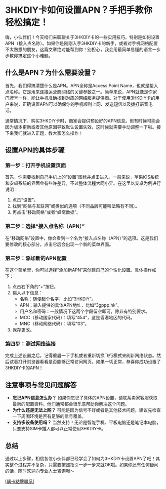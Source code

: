 # 3HKDIY卡如何设置APN？手把手教你轻松搞定！

嗨，小伙伴们！今天咱们来聊聊关于3HKDIY卡的一些实用技巧，特别是如何设置APN（接入点名称）。如果你是刚刚入手3HKDIY卡的新手，或者对手机网络配置不太熟悉的朋友，这篇文章绝对能帮到你！别担心，我会用最简单易懂的语言一步步教你搞定这个小难题。

## 什么是APN？为什么需要设置？

首先，我们得搞清楚什么是APN。APN全称是Access Point Name，也就是接入点名称。它是用来连接运营商网络的关键参数之一。简单来说，APN就像是你家门牌号一样，能让手机准确找到对应的网络服务提供商。对于使用3HKDIY卡的用户来说，正确设置APN可以确保你的手机顺利上网、发送短信以及拨打语音电话。

通常情况下，购买3HKDIY卡时，商家会提供预设好的APN信息。但有时候可能会因为版本更新或者其他原因导致默认设置失效，这时候就需要手动调整一下啦。接下来我们就进入正题，教大家怎么操作！

## 设置APN的具体步骤

### 第一步：打开手机设置页面
首先，你需要找到自己手机上的“设置”图标并点击进入。一般来说，苹果iOS系统和安卓系统的界面会有些许差异，不过整体流程大同小异。在这里以安卓为例进行说明：

1. 点击“设置”。
2. 找到“网络与互联网”或类似的选项（不同品牌可能叫法略有不同）。
3. 再点击“移动网络”或者“蜂窝数据”。

### 第二步：选择“接入点名称（APN）”
在“移动网络”设置中，你会看到一个名为“接入点名称（APN）”的选项。这是我们要修改的核心部分。点击它后会出现一个新的菜单界面。

### 第三步：添加新的APN配置
在这个菜单里，你可以选择“添加新APN”来创建自己的个性化设置。具体操作如下：

1. 点击右下角的“+”按钮。
2. 输入以下信息：
   - 名称：随便起个名字，比如“3HKDIY”。
   - APN：输入提供的具体APN地址，比如“3gppp.hk”。
   - 用户名和密码：一般情况下这两个字段留空即可，除非有特别要求。
   - MCC（移动国家代码）：填写“454”，这是香港地区的代码。
   - MNC（移动网络代码）：填写“03”。
3. 保存更改。

### 第四步：测试网络连接
完成上述设置之后，记得重启一下手机或者重新切换飞行模式来刷新网络状态。然后试着打开浏览器看看是否能够正常访问网页。如果一切正常，恭喜你成功设置了3HKDIY卡的APN！

## 注意事项与常见问题解答

- **忘记APN信息怎么办？** 如果你忘记了具体的APN设置，请联系卖家客服获取最新的配置资料，他们通常都会很乐意帮助你解决这个问题。
- **为什么还是无法上网？** 可能是因为信号不好或者是其他技术问题，建议先检查一下周围环境是否有足够的信号覆盖。
- **支持多设备使用吗？** 当然支持！无论是智能手机、平板电脑还是笔记本电脑，只要支持SIM卡插入都可以正常使用3HKDIY卡。

## 总结

通过以上步骤，相信各位小伙伴都已经学会了如何为3HKDIY卡设置APN了吧！其实整个过程并不复杂，只需要按照指引一步一步来就OK啦。如果你还有任何疑问的话，随时欢迎向专业人士咨询哦～

[[購卡點擊聯系](https://t.me/s/esim1088)]